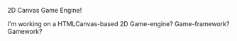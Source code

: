 2D Canvas Game Engine!

I'm working on a HTMLCanvas-based 2D Game-engine? Game-framework? Gamework?
